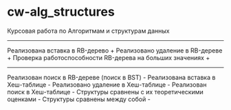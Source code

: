 # cw-alg_structures
Курсовая работа по Алгоритмам и структурам данных
___
Реализована вставка в RB-дерево +
Реализовано удаление в RB-дереве +
Проверка работоспособности RB-дерева на больших значениях +
___
Реализован поиск в RB-дереве (поиск в BST) -
Реализована вставка в Хеш-таблице -
Реализовано удаление в Хеш-таблице -
Реализован поиск в Хеш-таблице -
Структуры сравнены с их теоретическими оценками -
Структуры сравнены между собой -
